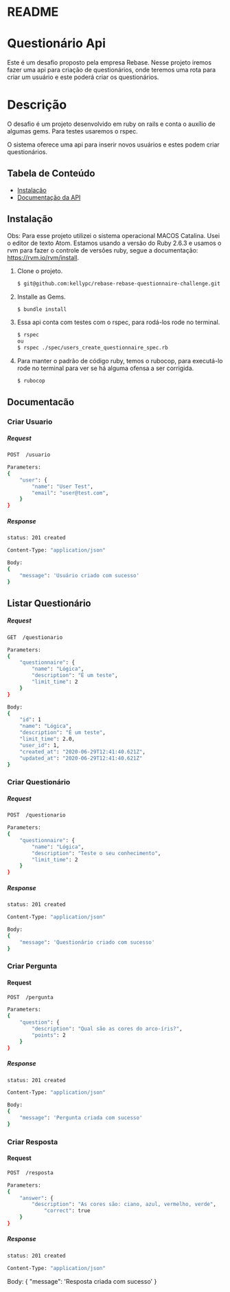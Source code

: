 # README

# Questionário Api
Este é um desafio proposto pela empresa Rebase. 
Nesse projeto iremos fazer uma api para criação de questionários, onde teremos uma rota para criar um usuário e este poderá criar os questionários.

# Descrição

O desafio é um projeto desenvolvido em ruby on rails e conta o auxílio de algumas gems. Para testes usaremos o rspec.

O sistema oferece uma api para inserir novos usuários e estes podem criar questionários.

## Tabela de Conteúdo

* [Instalação](#instalacao)
* [Documentação da API](#documentacao)

## Instalação
Obs: Para esse projeto utilizei o sistema operacional MACOS Catalina.
Usei o editor de texto Atom.
Estamos usando a versão do Ruby 2.6.3 e usamos o rvm para fazer o controle de versões ruby,
segue a documentação: https://rvm.io/rvm/install.

1. Clone o projeto.

	~~~ sh
	$ git@github.com:kellypc/rebase-rebase-questionnaire-challenge.git
	~~~

2. Installe as Gems.

	~~~ sh
	$ bundle install
	~~~
	
3. Essa api conta com testes com o rspec, para rodá-los rode no terminal.

	~~~ sh
	$ rspec
	ou
	$ rspec ./spec/users_create_questionnaire_spec.rb
	~~~
	
4. Para manter o padrão de código ruby, temos o rubocop, para executá-lo rode no terminal para ver se há alguma ofensa a ser corrigida.

	~~~ sh
	$ rubocop
	~~~
  
  ## Documentacão
  
  ### Criar Usuario
  
##### Request 

```sh
POST  /usuario
```

```sh
Parameters:
{
    "user": {
        "name": "User Test", 
        "email": "user@test.com",
    }
}
```

##### Response

```sh
status: 201 created
```

```sh
Content-Type: "application/json"
```
```sh
Body:
{
    "message": 'Usuário criado com sucesso'
}
```

   ## Listar Questionário

  ##### Request 

```sh
GET  /questionario
```
```sh
Parameters:
{
    "questionnaire": {
        "name": "Lógica", 
        "description": "É um teste",
        "limit_time": 2
    }
}
```
```sh
Body:
{
    "id": 1
    "name": "Lógica",
    "description": "É um teste",
    "limit_time": 2.0,
    "user_id": 1,
    "created_at": "2020-06-29T12:41:40.621Z",
    "updated_at": "2020-06-29T12:41:40.621Z"
}
```
  ### Criar Questionário
  
##### Request 

```sh
POST  /questionario
```
```sh
Parameters:
{
    "questionnaire": {
        "name": "Lógica", 
        "description": "Teste o seu conhecimento",
        "limit_time": 2
    }
}
```

##### Response

```sh
status: 201 created
```

```sh
Content-Type: "application/json"
```
```sh
Body:
{
    "message": 'Questionário criado com sucesso'
}
```

### Criar Pergunta
  
#### Request 

```sh
POST  /pergunta
```

```sh
Parameters:
{
    "question": {
        "description": "Qual são as cores do arco-íris?",
        "points": 2
    }
}
```

##### Response

```sh
status: 201 created
```

```sh
Content-Type: "application/json"
```
```sh
Body:
{
    "message": 'Pergunta criada com sucesso'
}
```
### Criar Resposta
  
#### Request 

```sh
POST  /resposta
```

```sh
Parameters:
{
    "answer": {
        "description": "As cores são: ciano, azul, vermelho, verde",
            "correct": true
    }
}
```

##### Response

```sh
status: 201 created
```

```sh
Content-Type: "application/json"
```

Body:
{
    "message": 'Resposta criada com sucesso'
}

